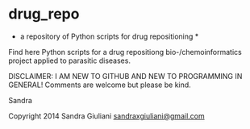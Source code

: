 # drug_repo
* a repository of Python scripts for drug repositioning *


Find here Python scripts for a drug repositiong bio-/chemoinformatics project
applied to parasitic diseases.


DISCLAIMER: I AM NEW TO GITHUB AND NEW TO PROGRAMMING IN GENERAL! Comments are
welcome but please be kind.

Sandra

Copyright 2014 Sandra Giuliani
sandraxgiuliani@gmail.com
